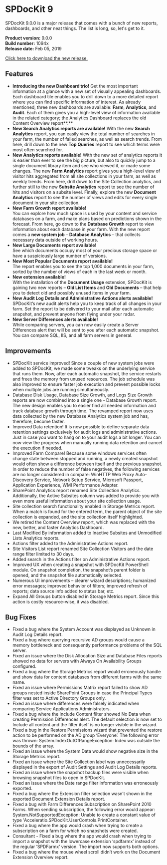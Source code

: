 # SPDocKit 9

SPDocKit 9.0.0 is a major release that comes with a bunch of new reports, dashboards, and other neat things. The list is long, so, let's get to it.

**Product version:** 9.0.0  
**Build number:** 1094x  
**Release date:** Feb 05, 2019

[Click here to download the new release.](https://www.syskit.com/products/spdockit/download/)

## Features

* **Introducing the new Dashboard trio!**   Get the most important information at a glance with a new set of visually appealing dashboards. Each dashboard tile enables you to drill down to a more detailed report where you can find specific information of interest. As already mentioned, three new dashboards are available: **Farm**, **Analytics**, and **Audit**. Each of them gives you a high-level view of information available in the related category; the Analytics Dashboard replaces the old Content Overview report**.**
* **New Search Analytics reports are available!**  With the new **Search Analytics** report, you can easily view the total number of searches in your farm, the number of failed searches, as well as search trends. From here, drill down to the new **Top Queries** report to see which terms were most often searched for.
* **New Analytics reports available!** With the new set of analytics reports it is easier than ever to see the big picture, but also to quickly jump to a single document library item and see who viewed it, or made some changes.   The new **Farm Analytics** report gives you a high-level view of visitor hits aggregated from all site collections in your farm, as well as weekly trends. From here, drill down to the Site Collection analytics, and further still to the new **Subsite Analytics** report to see the number of hits and visitors on a subsite level. Finally, explore the new **Document Analytics** report to see the number of views and edits for every single document in your site collection.
* **New Farm Growth report available!**    You can explore how much space is used by your content and service databases on a farm, and make plans based on predictions shown in the forecast. From here, go down to the **Database Growth** report to view information about each database in your farm. With the new report comes a **new system job** – **Database Analytics** – that collects necessary data outside of working hours.
* **New Large Documents report available!**    See which documents occupy most of your precious storage space or have a suspiciously large number of versions.
* **New Most Popular Documents report available!**    The report enables you to see the top 1,000 documents in your farm, sorted by the number of views of each in the last week or month.
* **New extension available!**    With the installation of the **Document Usage** extension, SPDocKit is gaining two new reports – **Old List Items** and **Old Documents** – that help you to detect old and possibly unused items in your farm.
* **New Audit Log Details and Administrative Actions alerts available!**    SPDocKit’s new audit alerts help you to keep track of all changes in your farm. Set the report to be delivered to your mail after each automatic snapshot, and prevent anyone from flying under your radar.
*  **New Server Differences alerts available!**    While comparing servers, you can now easily create a Server Differences alert that will be sent to you after each automatic snapshot. You can compare SQL, IIS, and all farm servers in general.

## Improvements

* SPDocKit service improved! Since a couple of new system jobs were added to SPDocKit, we made some tweaks on the underlying service that runs them. Now, after each automatic snapshot, the service restarts and frees the memory from unused resources. The job schedule was also improved to ensure faster job execution and prevent possible locks when multiple jobs are running simultaneously.
* Database Disk Usage, Database Size Growth, and Logs Size Growth reports are now combined into a single one - Database Growth report. The new design enables you to easier find all needed information and track database growth through time. The revamped report now uses data collected by the new Database Analytics system job and has, therefore, become faster.
* Improved Data retention! It is now possible to define separate data retention settings exclusively for audit logs and administrative actions. Just in case you want to hang on to your audit logs a bit longer. You can now view the progress when manually running data retention and cancel the execution if needed.
* Improved Farm Compare! Because some windows services often change state between stopped and running, a newly created snapshot would often show a difference between itself and the previous snapshot. In order to reduce the number of false negatives, the following services are no longer considered in compare: WinHTTP Web Proxy Auto-Discovery Service, Network Setup Service, Microsoft Passport, Application Experience, WMI Performance Adapter.
* SharePoint Analytics report renamed Site Collection Analytics. Additionally, the Active Subsites column was added to provide you with even more useful information about your site collection usage.
* Site collection search functionality enabled in Storage Metrics report. When a match is found for the entered term, the parent object of the site collection is expanded, and the site collection itself highlighted.
* We retired the Content Overview report, which was replaced with the new, better, and faster Analytics Dashboard.
* Last Modified By information added to Inactive Subsites and Unmodified Lists Analytics reports.
* Actions filter added to the Administrative Actions report.
* Site Visitors List report renamed Site Collection Visitors and the date range filter limited to 30 days.
* Added search in the Actions filter on Administrative Actions report.
* Improved UX when creating a snapshot with SPDocKit PowerShell module. On snapshot completion, the snapshot’s parent folder is opened, and the snapshot file automatically selected.
* Numerous UI improvements – clearer wizard descriptions; humanized error messages; improved behavior of filters; improved refresh of reports; data source info added to status bar, etc.
* Expand All Groups button disabled in Storage Metrics report. Since this action is costly resource-wise, it was disabled.

## Bug Fixes

* Fixed a bug where the System Account was displayed as Unknown in Audit Log Details report.
* Fixed a bug where querying recursive AD groups would cause a memory bottleneck and consequently performance problems of the SQL server.
* Fixed an issue where the Disk Allocation Size and Database Files reports showed no data for servers with Always On Availability Groups configured.
* Fixed a bug where the Storage Metrics report would erroneously handle and show data for content databases from different farms with the same name.
* Fixed an issue where Permissions Matrix report failed to show AD groups nested inside SharePoint Groups in case the Principal Types filter was set to Active Directory Groups only.
* Fixed an issue where differences were falsely indicated when comparing Service Applications Administrators.
* Fixed a bug where the Include Content filter showed No Data when creating Permission Differences alert. The default selection is now set to Include all content and the filter itself is no longer visible in the wizard.
* Fixed a bug in the Restore Permissions wizard that prevented the restore action to be performed on the AD group ‘Everyone’. The following error was thrown: System.IndexOutOfRangeException: Index was outside the bounds of the array.
* Fixed an issue where the System Data would show negative size in the Storage Metrics report.
* Fixed an issue where the Site Collection label was unnecessarily displayed in the export of Audit Settings and Audit Log Details reports.
* Fixed an issue where the snapshot backup files were visible when browsing snapshot files to open in SPDocKit.
* Fixed an issue where the Date range filter information was erroneously exported.
* Fixed a bug where the Extension filter selection wasn’t shown in the exported Document Extension Details report.
* Fixed a bug with Farm Differences Subscription on SharePoint 2010 Farms. When sending subscription, the following error would appear: System.NotSupportedException: Unable to create a constant value of type 'Acceleratio.SPDocKit.UserControls.PrintContainer.
* Fixed a bug where the app would crash when trying to create a subscription on a farm for which no snapshots were created.
* Consultant - Fixed a bug where the app would crash when trying to import a snapshot with the lowercase extension ‘spdfarmx’ instead of the regular ‘SPDFarmx’ version. The import now supports both options.
* Fixed a bug where the mouse wheel scroll didn’t work on the Document Extension Overview report.

